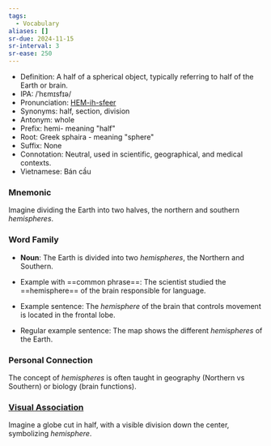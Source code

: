 ```yaml
---
tags:
  - Vocabulary
aliases: []
sr-due: 2024-11-15
sr-interval: 3
sr-ease: 250
---
```


- Definition: A half of a spherical object, typically referring to half of the Earth or brain.
- IPA: /ˈhɛmɪsfɪə/
- Pronunciation: [HEM-ih-sfeer](https://www.google.com/search?q=how+to+pronounce+hemisphere)
- Synonyms: half, section, division
- Antonym: whole
- Prefix: hemi- meaning "half"
- Root: Greek sphaira - meaning "sphere"
- Suffix: None
- Connotation: Neutral, used in scientific, geographical, and medical contexts.
- Vietnamese: Bán cầu

### Mnemonic

Imagine dividing the Earth into two halves, the northern and southern *hemispheres*.

### Word Family

- **Noun**: The Earth is divided into two *hemispheres*, the Northern and Southern.
  
- Example with ==common phrase==: The scientist studied the ==hemisphere== of the brain responsible for language.
- Example sentence: The *hemisphere* of the brain that controls movement is located in the frontal lobe.
- Regular example sentence: The map shows the different *hemispheres* of the Earth.

### Personal Connection

The concept of *hemispheres* is often taught in geography (Northern vs Southern) or biology (brain functions).

### [Visual Association](https://www.google.com/search?tbm=isch&q=hemisphere)

Imagine a globe cut in half, with a visible division down the center, symbolizing *hemisphere*.
